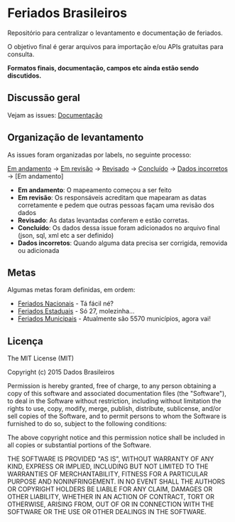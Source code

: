 # Feriados Brasileiros

Repositório para centralizar o levantamento e documentação de feriados.

O objetivo final é gerar arquivos para importação e/ou APIs gratuitas para consulta.

__Formatos finais, documentação, campos etc ainda estão sendo discutidos.__

## Discussão geral

Vejam as issues: [Documentação](https://github.com/dadosbr/feriados/labels/documenta%C3%A7%C3%A3o)


## Organização de levantamento

As issues foram organizadas por labels, no seguinte processo:

[Em andamento](https://github.com/dadosbr/feriados/labels/em%20andamento) -> 
[Em revisão](https://github.com/dadosbr/feriados/labels/em%20revis%C3%A3o) -> 
[Revisado](https://github.com/dadosbr/feriados/labels/revisado) -> 
[Concluído](https://github.com/dadosbr/feriados/labels/conclu%C3%ADdo) -> 
[Dados incorretos](https://github.com/dadosbr/feriados/labels/dados%20incorretos) -> [Em andamento]

* __Em andamento__: O mapeamento começou a ser feito
* __Em revisão__: Os responsáveis acreditam que mapearam as datas corretamente e pedem que outras pessoas façam uma revisão dos dados
* __Revisado__: As datas levantadas conferem e estão corretas.
* __Concluído__: Os dados dessa issue foram adicionados no arquivo final (json, sql, xml etc a ser definido)
* __Dados incorretos__: Quando alguma data precisa ser corrigida, removida ou adicionada


## Metas

Algumas metas foram definidas, em ordem:

* [Feriados Nacionais](https://github.com/dadosbr/feriados/milestones/Feriados%20Nacionais) - Tá fácil né?
* [Feriados Estaduais](https://github.com/dadosbr/feriados/milestones/Feriados%20Estaduais) - Só 27, molezinha...
* [Feriados Municipais](https://github.com/dadosbr/feriados/milestones/Feriados%20Municipais) - Atualmente são 5570 municípios, agora vai!


## Licença

The MIT License (MIT)

Copyright (c) 2015 Dados Brasileiros

Permission is hereby granted, free of charge, to any person obtaining a copy
of this software and associated documentation files (the "Software"), to deal
in the Software without restriction, including without limitation the rights
to use, copy, modify, merge, publish, distribute, sublicense, and/or sell
copies of the Software, and to permit persons to whom the Software is
furnished to do so, subject to the following conditions:

The above copyright notice and this permission notice shall be included in all
copies or substantial portions of the Software.

THE SOFTWARE IS PROVIDED "AS IS", WITHOUT WARRANTY OF ANY KIND, EXPRESS OR
IMPLIED, INCLUDING BUT NOT LIMITED TO THE WARRANTIES OF MERCHANTABILITY,
FITNESS FOR A PARTICULAR PURPOSE AND NONINFRINGEMENT. IN NO EVENT SHALL THE
AUTHORS OR COPYRIGHT HOLDERS BE LIABLE FOR ANY CLAIM, DAMAGES OR OTHER
LIABILITY, WHETHER IN AN ACTION OF CONTRACT, TORT OR OTHERWISE, ARISING FROM,
OUT OF OR IN CONNECTION WITH THE SOFTWARE OR THE USE OR OTHER DEALINGS IN THE
SOFTWARE.
